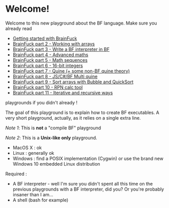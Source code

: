 # Welcome!

Welcome to this new playground about the BF language. Make sure you already read 
* [Getting started with BrainFuck](https://tech.io/playgrounds/50426/getting-started-with-brainfuck/welcome)
* [BrainFuck part 2 - Working with arrays](https://tech.io/playgrounds/50443/brainfuck-part-2---working-with-arrays/welcome)
* [BrainFuck part 3 - Write a BF interpreter in BF](https://www.codingame.com/playgrounds/50446/brainfuck-part-3---write-a-bf-interpreter-in-bf/welcome)
* [BrainFuck part 4 - Advanced maths](https://www.codingame.com/playgrounds/50446/brainfuck-part-3---write-a-bf-interpreter-in-bf/welcome)
* [BrainFuck part 5 - Math sequences](https://www.codingame.com/playgrounds/50478/brainfuck-part-5---math-sequences/welcome)
* [BrainFuck part 6 - 16-bit integers](https://www.codingame.com/playgrounds/50482/brainfuck-part-6---16-bit-integers/be-smart)
* [BrainFuck part 7 - Quine (+ some non-BF quine theory)](https://www.codingame.com/playgrounds/50485/brainfuck-part-7---quine-some-non-bf-quine-theory/welcome)
* [BrainFuck part 8 - JS/C#/BF Multi quine](https://www.codingame.com/playgrounds/50499/brainfuck-part-8---jscbf-multi-quine/welcome)
* [BrainFuck part 9 - Sort arrays with Bubble and QuickSort](https://www.codingame.com/playgrounds/50516/brainfuck-part-9---sort-arrays-with-bubble-and-quicksort/quicksort)
* [BrainFuck part 10 - RPN calc tool](https://www.codingame.com/playgrounds/50553/brainfuck-part-10---rpn-calc-tool/welcome)
* [BrainFuck part 11 - Iterative and recursive ways](https://www.codingame.com/playgrounds/50565/brainfuck-part-11---iterative-and-recursive-ways/welcome)

playgrounds if you didn't already !

The goal of this playground is to explain how to create BF executables. A very short playground, actually, as it relies on a single extra line.

_Note 1_: This is **not** a "compile BF" playground

_Note 2_: This is a **Unix-like only** playground.
* MacOS X : ok
* Linux : generally ok
* Windows : find a POSIX implementation (Cygwin) or use the brand new Windows 10 embedded Linux distribution

Required :
* A BF interpreter - well I'm sure you didn't spent all this time on the previous playgrounds with a BF interpreter, did you? Or you're probably insaner than I am...
* A shell (bash for example)
